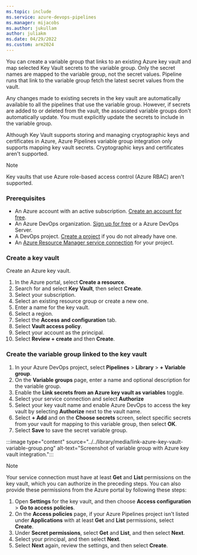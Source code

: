 ```yaml
---
ms.topic: include
ms.service: azure-devops-pipelines
ms.manager: mijacobs
ms.author: jukullam
author: juliakm
ms.date: 04/29/2022
ms.custom: arm2024
---
```


You can create a variable group that links to an existing Azure key vault and map selected Key Vault secrets to the variable group. Only the secret names are mapped to the variable group, not the secret values. Pipeline runs that link to the variable group fetch the latest secret values from the vault.

Any changes made to existing secrets in the key vault are automatically available to all the pipelines that use the variable group. However, if secrets are added to or deleted from the vault, the associated variable groups don't automatically update. You must explicitly update the secrets to include in the variable group.

Although Key Vault supports storing and managing cryptographic keys and certificates in Azure, Azure Pipelines variable group integration only supports mapping key vault secrets. Cryptographic keys and certificates aren't supported.

> [!NOTE]
> Key vaults that use Azure role-based access control (Azure RBAC) aren't supported.

### Prerequisites

- An Azure account with an active subscription. [Create an account for free](https://azure.microsoft.com/free/).
- An Azure DevOps organization. [Sign up for free](https://dev.azure.com/) or a Azure DevOps Server.
- A DevOps project. [Create a project](../../../organizations/projects/create-project.md) if you do not already have one. 
- An [Azure Resource Manager service connection](../../library/connect-to-azure.md) for your project.

### Create a key vault

Create an Azure key vault.  

1. In the Azure portal, select **Create a resource**.
1. Search for and select **Key Vault**, then select **Create**.
1. Select your subscription.
1. Select an existing resource group or create a new one.
1. Enter a name for the key vault.
1. Select a region.
1. Select the **Access and configuration** tab.
1. Select **Vault access policy**. 
1. Select your account as the principal.
1. Select **Review + create** and then **Create**.


### Create the variable group linked to the key vault

1. In your Azure DevOps project, select **Pipelines** > **Library** > **+ Variable group**.
1. On the **Variable groups** page, enter a name and optional description for the variable group.
1. Enable the **Link secrets from an Azure key vault as variables** toggle.
1. Select your service connection and select **Authorize**
1. Select your key vault name and enable Azure DevOps to access the key vault by selecting **Authorize** next to the vault name.
1. Select **+ Add** and on the **Choose secrets** screen, select specific secrets from your vault for mapping to this variable group, then select **OK**.
1. Select **Save** to save the secret variable group.

:::image type="content" source="../../library/media/link-azure-key-vault-variable-group.png" alt-text="Screenshot of variable group with Azure key vault integration.":::

>[!NOTE]
>Your service connection must have at least **Get** and **List** permissions on the key vault, which you can authorize in the preceding steps. You can also provide these permissions from the Azure portal by following these steps:
>
>1. Open **Settings** for the key vault, and then choose **Access configuration** > **Go to access policies**.
>1. On the **Access policies** page, if your Azure Pipelines project isn't listed under **Applications** with at least **Get** and **List** permissions, select **Create**.
>1. Under **Secret permissions**, select **Get** and **List**, and then select **Next**.
>1. Select your principal, and then select **Next**.
>1. Select **Next** again, review the settings, and then select **Create**.
